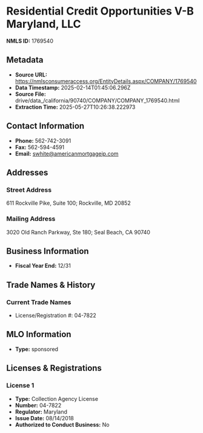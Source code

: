 # Residential Credit Opportunities V-B Maryland, LLC

**NMLS ID:** 1769540

## Metadata
- **Source URL:** https://nmlsconsumeraccess.org/EntityDetails.aspx/COMPANY/1769540
- **Data Timestamp:** 2025-02-14T01:45:06.296Z
- **Source File:** drive/data_/california/90740/COMPANY/COMPANY_1769540.html
- **Extraction Time:** 2025-05-27T10:26:38.222973

## Contact Information
- **Phone:** 562-742-3091
- **Fax:** 562-594-4591
- **Email:** swhite@americanmortgageip.com

## Addresses
### Street Address
611 Rockville Pike, Suite 100; Rockville, MD 20852

### Mailing Address
3020 Old Ranch Parkway, Ste 180; Seal Beach, CA 90740

## Business Information
- **Fiscal Year End:** 12/31

## Trade Names & History
### Current Trade Names
- License/Registration #: 04-7822

## MLO Information
- **Type:** sponsored

## Licenses & Registrations

### License 1
- **Type:** Collection Agency License
- **Number:** 04-7822
- **Regulator:** Maryland
- **Issue Date:** 08/14/2018
- **Authorized to Conduct Business:** No
